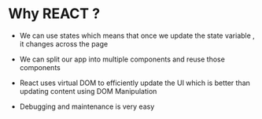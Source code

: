 # Why REACT ?

- We can use states which means that once we update the state variable , it changes across the page

- We can split our app into multiple components and reuse those components 

- React uses virtual DOM to efficiently update the UI which is better than updating content using DOM Manipulation

- Debugging and maintenance is very easy



